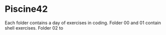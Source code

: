 # Piscine42
Each folder contains a day of exercises in coding.
Folder 00 and 01 contain shell exercises.
Folder 02 to 
